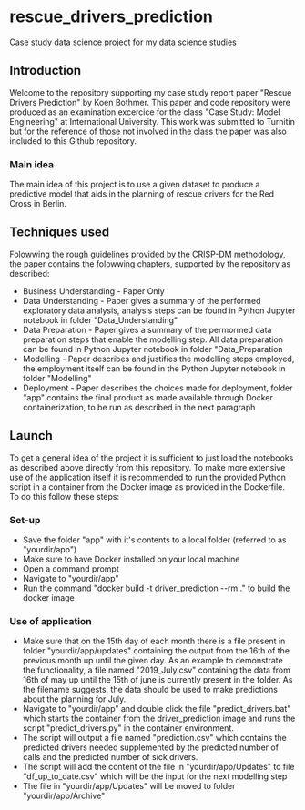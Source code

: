 # rescue_drivers_prediction
Case study data science project for my data science studies

## Introduction
Welcome to the repository supporting my case study report paper "Rescue Drivers Prediction" by Koen Bothmer. This paper and code repository were produced as an examination excercice for the class "Case Study: Model Engineering" at International University. This work was submitted to Turnitin but for the reference of those not involved in the class the paper was also included to this Github repository.
### Main idea
The main idea of this project is to use a given dataset to produce a predictive model that aids in the planning of rescue drivers for the Red Cross in Berlin. 
## Techniques used
Folowwing the rough guidelines provided by the CRISP-DM methodology, the paper contains the folowwing chapters, supported by the repository as described:
- Business Understanding - Paper Only
- Data Understanding - Paper gives a summary of the performed exploratory data analysis, analysis steps can be found in Python Jupyter notebook in folder "Data_Understanding"
- Data Preparation - Paper gives a summary of the permormed data preparation steps that enable the modelling step. All data preparation can be found in Python Jupyter notebook in folder "Data_Preparation
- Modelling - Paper describes and justifies the modelling steps employed, the employment itself can be found in the Python Jupyter notebook in folder "Modelling"
- Deployment - Paper describes the choices made for deployment, folder "app" contains the final product as made available through Docker containerization, to be run as described in the next paragraph
## Launch
To get a general idea of the project it is sufficient to just load the notebooks as described above directly from this repository. To make more extensive use of the application itself it is recommended to run the provided Python script in a container from the Docker image as provided in the Dockerfile. To do this follow these steps:
### Set-up
* Save the folder "app" with it's contents to a local folder (referred to as "yourdir/app")
* Make sure to have Docker installed on your local machine
* Open a command prompt
* Navigate to "yourdir/app"
* Run the command "docker build -t driver_prediction --rm ." to build the docker image
### Use of application
* Make sure that on the 15th day of each month there is a file present in folder "yourdir/app/updates" containing the output from the 16th of the previous month up until the given day. As an example to demonstrate the functionality, a file named "2019_July.csv" containing the data from 16th of may up until the 15th of june is currently present in the folder. As the filename suggests, the data should be used to make predictions about the planning for July.
* Navigate to "yourdir/app" and double click the file "predict_drivers.bat" which starts the container from the driver_prediction image and runs the script "predict_drivers.py" in the container environment. 
* The script will output a file named "prediction.csv" which contains the predicted drivers needed supplemented by the predicted number of calls and the predicted number of sick drivers.
* The script will add the content of the file in "yourdir/app/Updates" to file "df_up_to_date.csv" which will be the input for the next modelling step
* The file in "yourdir/app/Updates" will be moved to folder "yourdir/app/Archive"
